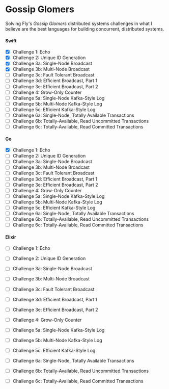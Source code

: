 # Gossip Glomers

Solving Fly's *Gossip Glomers* distributed systems challenges in what I believe are the best
languages for building concurrent, distributed systems.


#### Swift

- [x] Challenge 1: Echo
- [x] Challenge 2: Unique ID Generation
- [x] Challenge 3a: Single-Node Broadcast
- [x] Challenge 3b: Multi-Node Broadcast
- [ ] Challenge 3c: Fault Tolerant Broadcast
- [ ] Challenge 3d: Efficient Broadcast, Part 1
- [ ] Challenge 3e: Efficient Broadcast, Part 2
- [ ] Challenge 4: Grow-Only Counter
- [ ] Challenge 5a: Single-Node Kafka-Style Log
- [ ] Challenge 5b: Multi-Node Kafka-Style Log
- [ ] Challenge 5c: Efficient Kafka-Style Log
- [ ] Challenge 6a: Single-Node, Totally Available Transactions
- [ ] Challenge 6b: Totally-Available, Read Uncommitted Transactions
- [ ] Challenge 6c: Totally-Available, Read Committed Transactions

#### Go

- [x] Challenge 1: Echo
- [ ] Challenge 2: Unique ID Generation
- [ ] Challenge 3a: Single-Node Broadcast
- [ ] Challenge 3b: Multi-Node Broadcast
- [ ] Challenge 3c: Fault Tolerant Broadcast
- [ ] Challenge 3d: Efficient Broadcast, Part 1
- [ ] Challenge 3e: Efficient Broadcast, Part 2
- [ ] Challenge 4: Grow-Only Counter
- [ ] Challenge 5a: Single-Node Kafka-Style Log
- [ ] Challenge 5b: Multi-Node Kafka-Style Log
- [ ] Challenge 5c: Efficient Kafka-Style Log
- [ ] Challenge 6a: Single-Node, Totally Available Transactions
- [ ] Challenge 6b: Totally-Available, Read Uncommitted Transactions
- [ ] Challenge 6c: Totally-Available, Read Committed Transactions

#### Elixir

- [ ] Challenge 1: Echo
- [ ] Challenge 2: Unique ID Generation
- [ ] Challenge 3a: Single-Node Broadcast
- [ ] Challenge 3b: Multi-Node Broadcast
- [ ] Challenge 3c: Fault Tolerant Broadcast
- [ ] Challenge 3d: Efficient Broadcast, Part 1
- [ ] Challenge 3e: Efficient Broadcast, Part 2
- [ ] Challenge 4: Grow-Only Counter
- [ ] Challenge 5a: Single-Node Kafka-Style Log
- [ ] Challenge 5b: Multi-Node Kafka-Style Log
- [ ] Challenge 5c: Efficient Kafka-Style Log
- [ ] Challenge 6a: Single-Node, Totally Available Transactions
- [ ] Challenge 6b: Totally-Available, Read Uncommitted Transactions
- [ ] Challenge 6c: Totally-Available, Read Committed Transactions

